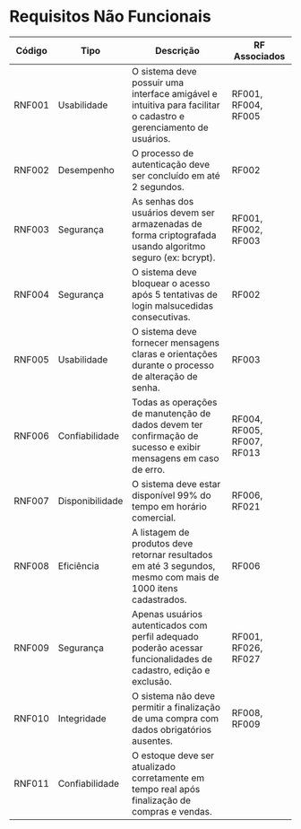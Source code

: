 # Requisitos Não Funcionais

| Código | Tipo           | Descrição                                                                                                                                         | RF Associados                          |
|--------|----------------|---------------------------------------------------------------------------------------------------------------------------------------------------|----------------------------------------|
| RNF001 | Usabilidade    | O sistema deve possuir uma interface amigável e intuitiva para facilitar o cadastro e gerenciamento de usuários.                                  | RF001, RF004, RF005                     |
| RNF002 | Desempenho     | O processo de autenticação deve ser concluído em até 2 segundos.                                                                                  | RF002                                   |
| RNF003 | Segurança      | As senhas dos usuários devem ser armazenadas de forma criptografada usando algoritmo seguro (ex: bcrypt).                                         | RF001, RF002, RF003                     |
| RNF004 | Segurança      | O sistema deve bloquear o acesso após 5 tentativas de login malsucedidas consecutivas.                                                            | RF002                                   |
| RNF005 | Usabilidade    | O sistema deve fornecer mensagens claras e orientações durante o processo de alteração de senha.                                                  | RF003                                   |
| RNF006 | Confiabilidade | Todas as operações de manutenção de dados devem ter confirmação de sucesso e exibir mensagens em caso de erro.                                   | RF004, RF005, RF007, RF013              |
| RNF007 | Disponibilidade| O sistema deve estar disponível 99% do tempo em horário comercial.                                                                                | RF006, RF021                            |
| RNF008 | Eficiência     | A listagem de produtos deve retornar resultados em até 3 segundos, mesmo com mais de 1000 itens cadastrados.                                     | RF006                                   |
| RNF009 | Segurança      | Apenas usuários autenticados com perfil adequado poderão acessar funcionalidades de cadastro, edição e exclusão.                                 | RF001, RF026, RF027                      |
| RNF010 | Integridade    | O sistema não deve permitir a finalização de uma compra com dados obrigatórios ausentes.                                                         | RF008, RF009                            |
| RNF011 | Confiabilidade | O estoque deve ser atualizado corretamente em tempo real após finalização de compras e vendas.
